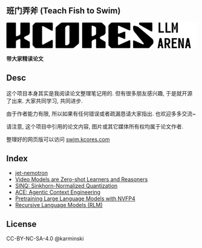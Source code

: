 班门弄斧 (Teach Fish to Swim)
----------------------------

![](./assets/images/kcores-llm-arena-logo-black.png)

**带大家精读论文**

## Desc


这个项目本身其实是我阅读论文整理笔记用的. 但有很多朋友感兴趣, 于是就开源了出来. 大家共同学习, 共同进步.

由于作者能力有限, 所以如果有任何错误或者疏漏恳请大家指出. 也欢迎多多交流~

请注意, 这个项目中引用的论文内容, 图片或其它媒体所有权均属于论文作者. 

整理好的网页版可以访问 [swim.kcores.com](https://swim.kcores.com)

## Index

- [jet-nemotron](./jet-nemotron/)
- [Video Models are Zero-shot Learners and Reasoners](./video-models-are-zero-shot-learners-and-reasoners/)
- [SINQ: Sinkhorn-Normalized Quantization](./sinq/)
- [ACE: Agentic Context Engineering](./Agentic-Context-Engineering-Evolving-Contexts-for-Self-Improving-Language-Models/)
- [Pretraining Large Language Models with NVFP4](./Pretraining-Large-Language-Models-with-NVFP4/)
- [Recursive Language Models (RLM)](./Recursive-Language-Models/)

## License

CC-BY-NC-SA-4.0 @karminski
